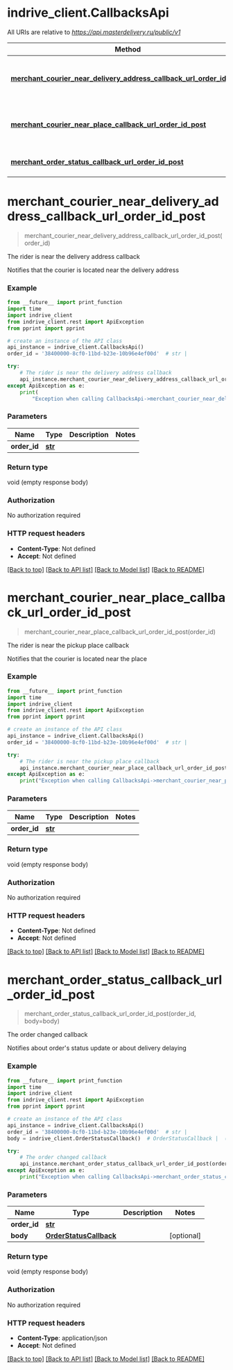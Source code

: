 # indrive_client.CallbacksApi

All URIs are relative to *https://api.masterdelivery.ru/public/v1*

Method | HTTP request | Description
------------- | ------------- | -------------
[**merchant_courier_near_delivery_address_callback_url_order_id_post**](CallbacksApi.md#merchant_courier_near_delivery_address_callback_url_order_id_post) | **POST** /merchant_courier_near_delivery_address_callback_url/{order_id} | The rider is near the delivery address callback
[**merchant_courier_near_place_callback_url_order_id_post**](CallbacksApi.md#merchant_courier_near_place_callback_url_order_id_post) | **POST** /merchant_courier_near_place_callback_url/{order_id} | The rider is near the pickup place callback
[**merchant_order_status_callback_url_order_id_post**](CallbacksApi.md#merchant_order_status_callback_url_order_id_post) | **POST** /merchant_order_status_callback_url/{order_id} | The order changed callback

# **merchant_courier_near_delivery_address_callback_url_order_id_post**
> merchant_courier_near_delivery_address_callback_url_order_id_post(order_id)

The rider is near the delivery address callback

Notifies that the courier is located near the delivery address

### Example

```python
from __future__ import print_function
import time
import indrive_client
from indrive_client.rest import ApiException
from pprint import pprint

# create an instance of the API class
api_instance = indrive_client.CallbacksApi()
order_id = '38400000-8cf0-11bd-b23e-10b96e4ef00d'  # str | 

try:
    # The rider is near the delivery address callback
    api_instance.merchant_courier_near_delivery_address_callback_url_order_id_post(order_id)
except ApiException as e:
    print(
        "Exception when calling CallbacksApi->merchant_courier_near_delivery_address_callback_url_order_id_post: %s\n" % e)
```

### Parameters

Name | Type | Description  | Notes
------------- | ------------- | ------------- | -------------
 **order_id** | [**str**](.md)|  | 

### Return type

void (empty response body)

### Authorization

No authorization required

### HTTP request headers

 - **Content-Type**: Not defined
 - **Accept**: Not defined

[[Back to top]](#) [[Back to API list]](../README.md#documentation-for-api-endpoints) [[Back to Model list]](../README.md#documentation-for-models) [[Back to README]](../README.md)

# **merchant_courier_near_place_callback_url_order_id_post**
> merchant_courier_near_place_callback_url_order_id_post(order_id)

The rider is near the pickup place callback

Notifies that the courier is located near the place

### Example

```python
from __future__ import print_function
import time
import indrive_client
from indrive_client.rest import ApiException
from pprint import pprint

# create an instance of the API class
api_instance = indrive_client.CallbacksApi()
order_id = '38400000-8cf0-11bd-b23e-10b96e4ef00d'  # str | 

try:
    # The rider is near the pickup place callback
    api_instance.merchant_courier_near_place_callback_url_order_id_post(order_id)
except ApiException as e:
    print("Exception when calling CallbacksApi->merchant_courier_near_place_callback_url_order_id_post: %s\n" % e)
```

### Parameters

Name | Type | Description  | Notes
------------- | ------------- | ------------- | -------------
 **order_id** | [**str**](.md)|  | 

### Return type

void (empty response body)

### Authorization

No authorization required

### HTTP request headers

 - **Content-Type**: Not defined
 - **Accept**: Not defined

[[Back to top]](#) [[Back to API list]](../README.md#documentation-for-api-endpoints) [[Back to Model list]](../README.md#documentation-for-models) [[Back to README]](../README.md)

# **merchant_order_status_callback_url_order_id_post**
> merchant_order_status_callback_url_order_id_post(order_id, body=body)

The order changed callback

Notifies about order's status update or about delivery delaying

### Example

```python
from __future__ import print_function
import time
import indrive_client
from indrive_client.rest import ApiException
from pprint import pprint

# create an instance of the API class
api_instance = indrive_client.CallbacksApi()
order_id = '38400000-8cf0-11bd-b23e-10b96e4ef00d'  # str | 
body = indrive_client.OrderStatusCallback()  # OrderStatusCallback |  (optional)

try:
    # The order changed callback
    api_instance.merchant_order_status_callback_url_order_id_post(order_id, body=body)
except ApiException as e:
    print("Exception when calling CallbacksApi->merchant_order_status_callback_url_order_id_post: %s\n" % e)
```

### Parameters

Name | Type | Description  | Notes
------------- | ------------- | ------------- | -------------
 **order_id** | [**str**](.md)|  | 
 **body** | [**OrderStatusCallback**](OrderStatusCallback.md)|  | [optional] 

### Return type

void (empty response body)

### Authorization

No authorization required

### HTTP request headers

 - **Content-Type**: application/json
 - **Accept**: Not defined

[[Back to top]](#) [[Back to API list]](../README.md#documentation-for-api-endpoints) [[Back to Model list]](../README.md#documentation-for-models) [[Back to README]](../README.md)

